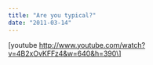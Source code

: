 ```yaml
---
title: "Are you typical?"
date: "2011-03-14"
---
```


\[youtube http://www.youtube.com/watch?v=4B2xOvKFFz4&w=640&h=390\]
